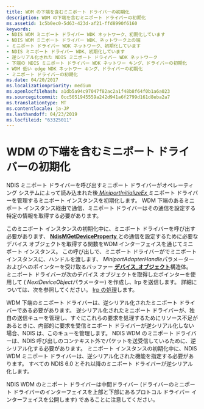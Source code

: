```yaml
---
title: WDM の下端を含むミニポート ドライバーの初期化
description: WDM の下端を含むミニポート ドライバーの初期化
ms.assetid: 1c5b0ec0-5d63-423d-af21-ffd8990f6160
keywords:
- NDIS WDM ミニポート ドライバー WDK ネットワーク、初期化しています
- NDIS WDM ミニポート ドライバー WDK、ネットワーク上の端
- ミニポート ドライバー WDK ネットワーク、初期化しています
- NDIS ミニポート ドライバー WDK、初期化しています
- 逆シリアル化された NDIS ミニポート ドライバー WDK ネットワーク
- 下端の NDIS ミニポート ドライバー WDK ネットワー キング、ドライバーの初期化
- WDM 低い edge WDK ネットワー キング、ドライバーの初期化
- ミニポート ドライバーの初期化
ms.date: 04/20/2017
ms.localizationpriority: medium
ms.openlocfilehash: a1db5a94c97047f82ac2a1f48b8f64f0b1a6a023
ms.sourcegitcommit: 0cc5051945559a242d941a6f2799d161d8eba2a7
ms.translationtype: MT
ms.contentlocale: ja-JP
ms.lasthandoff: 04/23/2019
ms.locfileid: "63325011"
---
```

# <a name="initializing-a-miniport-driver-with-a-wdm-lower-edge"></a>WDM の下端を含むミニポート ドライバーの初期化





NDIS ミニポート ドライバーを呼び出すミニポート ドライバーがオペレーティング システムによって読み込まれた後[ *MiniportInitializeEx* ](https://msdn.microsoft.com/library/windows/hardware/ff559389)ミニポート ドライバーを管理するミニポート インスタンスを初期化します。 WDM 下端のあるミニポート インスタンス経由で通信、ミニポート ドライバーはその通信を設定する特定の情報を取得する必要があります。

このミニポート インスタンスの初期化中に、ミニポート ドライバーを呼び出す必要があります、 [ **NdisMGetDeviceProperty** ](https://msdn.microsoft.com/library/windows/hardware/ff563592)との通信を設定するために必要なデバイス オブジェクトを取得する関数をWDM インターフェイスを通じてミニポート インスタンス。 この呼び出しで、ミニポート ドライバーがでミニポート インスタンスに、ハンドルを渡します、 *MiniportAdapterHandle*パラメーターおよびへのポインターを受け取るバッファー [**デバイス\_オブジェクト**](https://msdn.microsoft.com/library/windows/hardware/ff543147)構造体。 ミニポート ドライバーが次のデバイス オブジェクトを取得したポインターを使用して ( *NextDeviceObject*パラメーター) を作成し、Irp を送信します。 詳細については、次を参照してください。 [Irp の処理](https://msdn.microsoft.com/library/windows/hardware/ff546847)します。

WDM 下端のミニポート ドライバーは、逆シリアル化されたミニポート ドライバーである必要があります。 逆シリアル化されたミニポート ドライバーが、独自の送信キューを管理し、すぐにこれらの要求を処理するためにリソース不足があるときに、内部的に要求を受信ミニポート ドライバーが逆シリアル化しない場合、NDIS は、このキューを管理します。 NDIS WDM のミニポート ドライバーは、NDIS 呼び出しのコンテキスト外でパケットを送受信しているために、逆シリアル化する必要があります。 ミニポート インスタンスの初期化中に、NDIS WDM ミニポート ドライバーは、逆シリアル化された機能を指定する必要があります。 すべての NDIS 6.0 とそれ以降のミニポート ドライバーが逆シリアル化します。

NDIS WDM のミニポート ドライバーは中間ドライバー (ドライバーのミニポート ドライバーのインターフェイスを上部と下部にあるプロトコル ドライバー インターフェイスを公開します) であることに注意してください。

 

 





